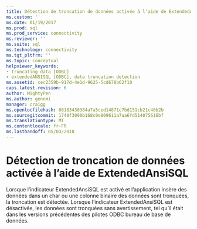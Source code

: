 ```yaml
---
title: Détection de troncation de données activée à l’aide de ExtendedAnsiSQL | Documents Microsoft
ms.custom: ''
ms.date: 01/19/2017
ms.prod: sql
ms.prod_service: connectivity
ms.reviewer: ''
ms.suite: sql
ms.technology: connectivity
ms.tgt_pltfrm: ''
ms.topic: conceptual
helpviewer_keywords:
- truncating data [ODBC]
- extendedANSISQL [ODBC], data truncation detection
ms.assetid: cec2359b-917d-4e1d-9625-5cd678b62f10
caps.latest.revision: 6
author: MightyPen
ms.author: genemi
manager: craigg
ms.openlocfilehash: 08183430384a7a5ced14871c7bd151cb21c40b2b
ms.sourcegitcommit: 1740f3090b168c0e809611a7aa6fd514075616bf
ms.translationtype: MT
ms.contentlocale: fr-FR
ms.lasthandoff: 05/03/2018
---
```

# <a name="data-truncation-detection-enabled-using-extendedansisql"></a>Détection de troncation de données activée à l’aide de ExtendedAnsiSQL
Lorsque l’indicateur ExtendedAnsiSQL est activé et l’application insère des données dans un char ou une colonne binaire des données sont tronquées, la troncation est détectée. Lorsque l’indicateur ExtendedAnsiSQL est désactivée, les données sont tronquées sans avertissement, tel qu’il était dans les versions précédentes des pilotes ODBC bureau de base de données.
